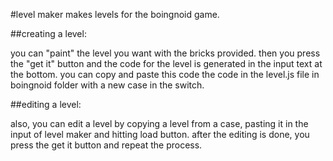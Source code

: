 #level maker makes levels for the boingnoid game.

##creating a level:

you can "paint" the level you want with the bricks provided.
then you press the "get it" button and the code for the level is generated in the input text at the bottom.
you can copy and paste this code the code in the level.js file in boingnoid folder with a new case in the switch.


##editing a level:

also, you can edit a level by copying a level from a case, pasting it in the input of level maker and hitting load button.
after the editing is done, you press the get it button and repeat the process.

